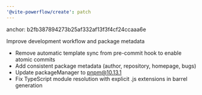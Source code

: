 ```yaml
---
'@vite-powerflow/create': patch
---
```


anchor: b2fb387894273b25af332af13f3f4cf24ccaaa6e

Improve development workflow and package metadata

- Remove automatic template sync from pre-commit hook to enable atomic commits
- Add consistent package metadata (author, repository, homepage, bugs)
- Update packageManager to pnpm@10.13.1
- Fix TypeScript module resolution with explicit .js extensions in barrel generation

